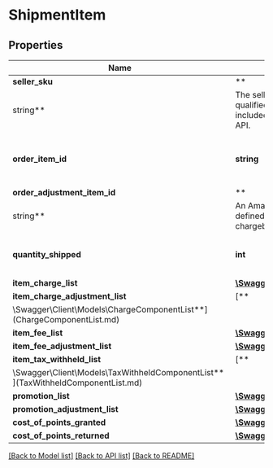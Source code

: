 # ShipmentItem

## Properties

Name | Type | Description | Notes
------------ | ------------- | ------------- | -------------
**seller_sku** | **
string** | The seller SKU of the item. The seller SKU is qualified by the seller&#x27;s seller ID, which is included with every call to the Selling Partner API. | [optional]
**order_item_id** | **string** | An Amazon-defined order item identifier. | [optional]
**order_adjustment_item_id** | **
string** | An Amazon-defined order adjustment identifier defined for refunds, guarantee claims, and chargeback events. | [optional]
**quantity_shipped** | **int** | The number of items shipped. | [optional]
**item_charge_list** | [**\Swagger\Client\Models\ChargeComponentList**](ChargeComponentList.md) |  | [optional]
**item_charge_adjustment_list** | [**
\Swagger\Client\Models\ChargeComponentList**](ChargeComponentList.md) |  | [optional]
**item_fee_list** | [**\Swagger\Client\Models\FeeComponentList**](FeeComponentList.md) |  | [optional]
**item_fee_adjustment_list** | [**\Swagger\Client\Models\FeeComponentList**](FeeComponentList.md) |  | [optional]
**item_tax_withheld_list** | [**
\Swagger\Client\Models\TaxWithheldComponentList**](TaxWithheldComponentList.md) |  | [optional]
**promotion_list** | [**\Swagger\Client\Models\PromotionList**](PromotionList.md) |  | [optional]
**promotion_adjustment_list** | [**\Swagger\Client\Models\PromotionList**](PromotionList.md) |  | [optional]
**cost_of_points_granted** | [**\Swagger\Client\Models\Currency**](Currency.md) |  | [optional]
**cost_of_points_returned** | [**\Swagger\Client\Models\Currency**](Currency.md) |  | [optional]

[[Back to Model list]](../../README.md#documentation-for-models) [[Back to API list]](../../README.md#documentation-for-api-endpoints) [[Back to README]](../../README.md)

